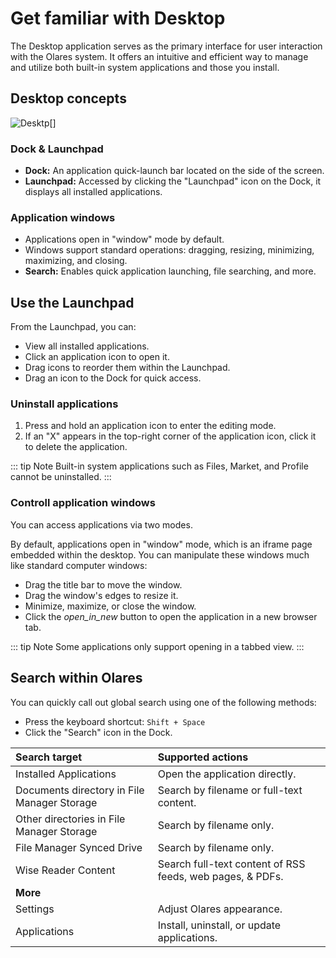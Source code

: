 # Get familiar with Desktop

The Desktop application serves as the primary interface for user interaction with the Olares system. It offers an intuitive and efficient way to manage and utilize both built-in system applications and those you install.

## Desktop concepts

![Desktp[]](/images/manual/olares/desktop.png)

### Dock & Launchpad

* **Dock:** An application quick-launch bar located on the side of the screen.
* **Launchpad:** Accessed by clicking the "Launchpad" icon on the Dock, it displays all installed applications.

### Application windows

* Applications open in "window" mode by default.
* Windows support standard operations: dragging, resizing, minimizing, maximizing, and closing.
* **Search:** Enables quick application launching, file searching, and more.

## Use the Launchpad

From the Launchpad, you can:

* View all installed applications.
* Click an application icon to open it.
* Drag icons to reorder them within the Launchpad.
* Drag an icon to the Dock for quick access.

### Uninstall applications

1. Press and hold an application icon to enter the editing mode.
2. If an "X" appears in the top-right corner of the application icon, click it to delete the application.

::: tip Note
Built-in system applications such as Files, Market, and Profile cannot be uninstalled.
:::


### Controll application windows

You can access applications via two modes.

By default, applications open in "window" mode, which is an iframe page embedded within the desktop. You can manipulate these windows much like standard computer windows:

* Drag the title bar to move the window.
* Drag the window's edges to resize it.
* Minimize, maximize, or close the window.
* Click the <i class="material-symbols-outlined">open_in_new</i> button to open the application in a new browser tab.

::: tip Note
Some applications only support opening in a tabbed view.
:::

## Search within Olares

You can quickly call out global search using one of the following methods:

* Press the keyboard shortcut: `Shift + Space`
* Click the "Search" icon in the Dock.


| Search target                               | Supported actions                                         |
|:--------------------------------------------|:----------------------------------------------------------|
| Installed Applications                      | Open the application directly.                            |
| Documents directory in File Manager Storage | Search by filename or full-text content.                  |
| Other directories in File Manager Storage   | Search by filename only.                                  |
| File Manager Synced Drive                   | Search by filename only.                                  |
| Wise Reader Content                         | Search full-text content of RSS feeds, web pages, & PDFs. |
| **More**                                    |                                                           |
| Settings                                    | Adjust Olares appearance.                                 |
| Applications                                | Install, uninstall, or update applications.               |

